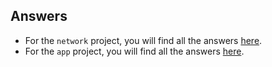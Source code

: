 ## Answers ##

* For the `network` project, you will find all the answers [here](./network/).
* For the `app` project, you will find all the answers [here](./app/).